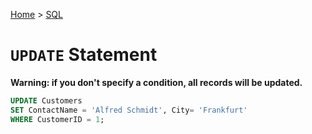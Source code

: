 [Home](../../README.md) > [SQL](./README.md)

# `UPDATE` Statement

**Warning: if you don't specify a condition, all records will be updated.**

```sql
UPDATE Customers
SET ContactName = 'Alfred Schmidt', City= 'Frankfurt'
WHERE CustomerID = 1;
```
